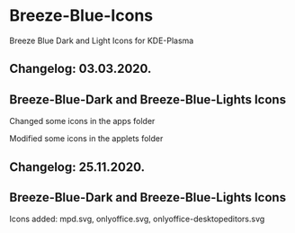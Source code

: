 # Breeze-Blue-Icons
Breeze Blue Dark and Light Icons for KDE-Plasma

Changelog: 03.03.2020.
----------------------

Breeze-Blue-Dark and Breeze-Blue-Lights Icons
----------------------------------------------

Changed some icons in the apps folder

Modified some icons in the applets folder

Changelog: 25.11.2020.
-----------------------

Breeze-Blue-Dark and Breeze-Blue-Lights Icons
----------------------------------------------

Icons added: mpd.svg, onlyoffice.svg, onlyoffice-desktopeditors.svg
